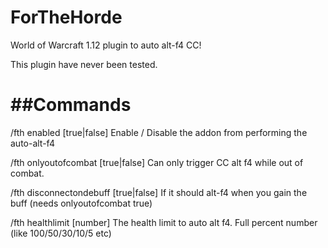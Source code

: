 ForTheHorde
===========

World of Warcraft 1.12 plugin to auto alt-f4 CC!

This plugin have never been tested.

##Commands
===========
/fth enabled [true|false]
Enable / Disable the addon from performing the auto-alt-f4

/fth onlyoutofcombat [true|false]
Can only trigger CC alt f4 while out of combat.

/fth disconnectondebuff [true|false]
If it should alt-f4 when you gain the buff (needs onlyoutofcombat true)

/fth healthlimit [number]
The health limit to auto alt f4. Full percent number (like 100/50/30/10/5 etc)